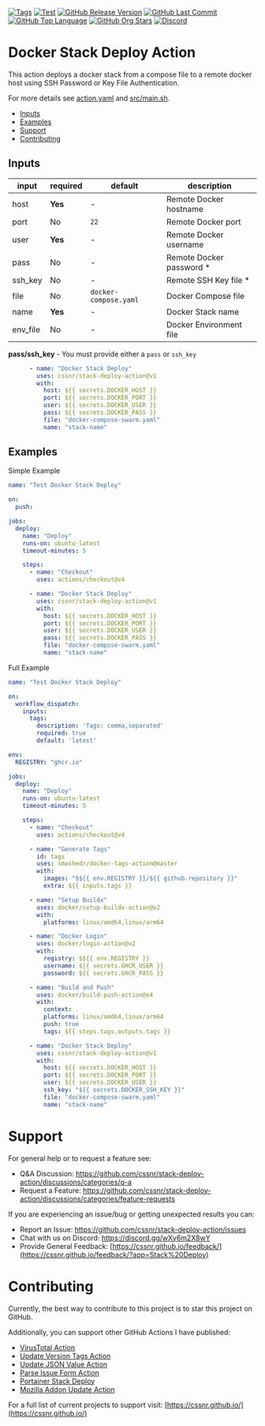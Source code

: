 [![Tags](https://img.shields.io/github/actions/workflow/status/cssnr/stack-deploy-action/tags.yaml?logo=github&logoColor=white&label=tags)](https://github.com/cssnr/stack-deploy-action/actions/workflows/tags.yaml)
[![Test](https://img.shields.io/github/actions/workflow/status/cssnr/stack-deploy-action/test.yaml?logo=github&logoColor=white&label=test)](https://github.com/cssnr/stack-deploy-action/actions/workflows/test.yaml)
[![GitHub Release Version](https://img.shields.io/github/v/release/cssnr/stack-deploy-action?logo=github)](https://github.com/cssnr/stack-deploy-action/releases/latest)
[![GitHub Last Commit](https://img.shields.io/github/last-commit/cssnr/parse-issue-form-action?logo=github&logoColor=white&label=updated)](https://github.com/cssnr/parse-issue-form-action/graphs/commit-activity)
[![GitHub Top Language](https://img.shields.io/github/languages/top/cssnr/stack-deploy-action?logo=htmx&logoColor=white)](https://github.com/cssnr/stack-deploy-action)
[![GitHub Org Stars](https://img.shields.io/github/stars/cssnr?style=flat&logo=github&logoColor=white)](https://cssnr.github.io/)
[![Discord](https://img.shields.io/discord/899171661457293343?logo=discord&logoColor=white&label=discord&color=7289da)](https://discord.gg/wXy6m2X8wY)

# Docker Stack Deploy Action

This action deploys a docker stack from a compose file to a remote docker host using SSH Password or Key File
Authentication.

For more details see [action.yaml](action.yaml) and [src/main.sh](src/main.sh).

* [Inputs](#Inputs)
* [Examples](#Examples)
* [Support](#Support)
* [Contributing](#Contributing)

## Inputs

| input    | required | default               | description              |
|----------|----------|-----------------------|--------------------------|
| host     | **Yes**  | -                     | Remote Docker hostname   |
| port     | No       | `22`                  | Remote Docker port       |
| user     | **Yes**  | -                     | Remote Docker username   |
| pass     | No       | -                     | Remote Docker password * |
| ssh_key  | No       | -                     | Remote SSH Key file *    |
| file     | No       | `docker-compose.yaml` | Docker Compose file      |
| name     | **Yes**  | -                     | Docker Stack name        |
| env_file | No       | -                     | Docker Environment file  |

**pass/ssh_key** - You must provide either a `pass` or `ssh_key`

```yaml
      - name: "Docker Stack Deploy"
        uses: cssnr/stack-deploy-action@v1
        with:
          host: ${{ secrets.DOCKER_HOST }}
          port: ${{ secrets.DOCKER_PORT }}
          user: ${{ secrets.DOCKER_USER }}
          pass: ${{ secrets.DOCKER_PASS }}
          file: "docker-compose-swarm.yaml"
          name: "stack-name"
```

## Examples

Simple Example

```yaml
name: "Test Docker Stack Deploy"

on:
  push:

jobs:
  deploy:
    name: "Deploy"
    runs-on: ubuntu-latest
    timeout-minutes: 5

    steps:
      - name: "Checkout"
        uses: actions/checkout@v4

      - name: "Docker Stack Deploy"
        uses: cssnr/stack-deploy-action@v1
        with:
          host: ${{ secrets.DOCKER_HOST }}
          port: ${{ secrets.DOCKER_PORT }}
          user: ${{ secrets.DOCKER_USER }}
          pass: ${{ secrets.DOCKER_PASS }}
          file: "docker-compose-swarm.yaml"
          name: "stack-name"
```

Full Example

```yaml
name: "Test Docker Stack Deploy"

on:
  workflow_dispatch:
    inputs:
      tags:
        description: 'Tags: comma,separated'
        required: true
        default: 'latest'

env:
  REGISTRY: "ghcr.io"

jobs:
  deploy:
    name: "Deploy"
    runs-on: ubuntu-latest
    timeout-minutes: 5

    steps:
      - name: "Checkout"
        uses: actions/checkout@v4

      - name: "Generate Tags"
        id: tags
        uses: smashedr/docker-tags-action@master
        with:
          images: "$${{ env.REGISTRY }}/${{ github.repository }}"
          extra: ${{ inputs.tags }}

      - name: "Setup Buildx"
        uses: docker/setup-buildx-action@v2
        with:
          platforms: linux/amd64,linux/arm64

      - name: "Docker Login"
        uses: docker/login-action@v2
        with:
          registry: $${{ env.REGISTRY }}
          username: ${{ secrets.GHCR_USER }}
          password: ${{ secrets.GHCR_PASS }}

      - name: "Build and Push"
        uses: docker/build-push-action@v4
        with:
          context: .
          platforms: linux/amd64,linux/arm64
          push: true
          tags: ${{ steps.tags.outputs.tags }}

      - name: "Docker Stack Deploy"
        uses: cssnr/stack-deploy-action@v1
        with:
          host: ${{ secrets.DOCKER_HOST }}
          port: ${{ secrets.DOCKER_PORT }}
          user: ${{ secrets.DOCKER_USER }}
          ssh_key: "${{ secrets.DOCKER_SSH_KEY }}"
          file: "docker-compose-swarm.yaml"
          name: "stack-name"
```

# Support

For general help or to request a feature see:

- Q&A Discussion: https://github.com/cssnr/stack-deploy-action/discussions/categories/q-a
- Request a Feature: https://github.com/cssnr/stack-deploy-action/discussions/categories/feature-requests

If you are experiencing an issue/bug or getting unexpected results you can:

- Report an Issue: https://github.com/cssnr/stack-deploy-action/issues
- Chat with us on Discord: https://discord.gg/wXy6m2X8wY
- Provide General
  Feedback: [https://cssnr.github.io/feedback/](https://cssnr.github.io/feedback/?app=Stack%20Deploy)

# Contributing

Currently, the best way to contribute to this project is to star this project on GitHub.

Additionally, you can support other GitHub Actions I have published:

- [VirusTotal Action](https://github.com/cssnr/virustotal-action)
- [Update Version Tags Action](https://github.com/cssnr/update-version-tags-action)
- [Update JSON Value Action](https://github.com/cssnr/update-json-value-action)
- [Parse Issue Form Action](https://github.com/cssnr/parse-issue-form-action)
- [Portainer Stack Deploy](https://github.com/cssnr/portainer-stack-deploy-action)
- [Mozilla Addon Update Action](https://github.com/cssnr/mozilla-addon-update-action)

For a full list of current projects to support visit: [https://cssnr.github.io/](https://cssnr.github.io/)
